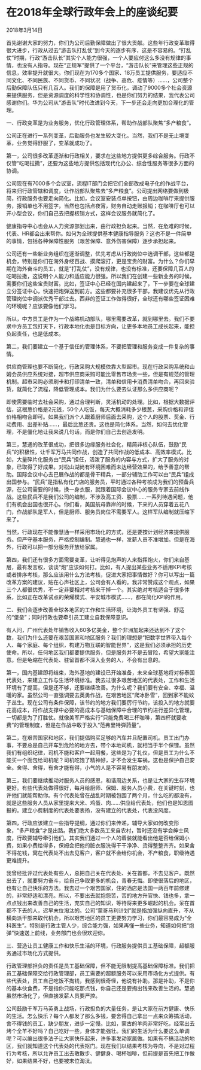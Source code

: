 # 在2018年全球行政年会上的座谈纪要

2018年3月14日

首先谢谢大家的努力，你们为公司后勤保障做出了很大贡献。这些年行政变革取得很大进步，行政从过去“游击队打乱仗”到今天的逐步有序，这是不容易的。“打乱仗”时期，行政“游击队长”其实个人能力很强，一个人要应付这么多没有规律的事情，也没有人指导。现在“正规军”提供了一个平台，“游击队长”来管理这些正规的信息，效率提升就很大。你们现在为170多个国家、18万员工提供服务，要适应不同文化、不同民族、不同货币、不同状况（战争、高危、疫情等）……，公司整个后勤保障队伍只有几百人。我们的保障是用了货币化，调动了9000多个社会资源来提供服务，但是资源调度的科学性和协调性，也是你们努力的结果，我代表公司感谢你们。华为公司从“游击队”时代改进到今天，下一步还会走向更加合理化的管理。

一、行政变革是为业务服务，优化行政管理体系，帮助作战部队聚焦“多产粮食”。

公司正在进行一系列变革，后勤服务也发生较大变化。当然，我们不是无止境变革，业务觉得舒服了，变革就成功了。

第一，公司很多改革逐渐和行政相关，要求在这些地方提供更多综合服务。行政不仅管“吃喝拉撒”，还要为这些地方提供包括现代化办公、综合性服务等很多方面的协调。

公司现在有7000多个会议室，流程IT部门会把它们全部改成电子化的作战平台，将来归行政管辖和调度，让作战部队聚焦去“多产粮食”。公司提出网络要做到极简，行政服务也要走向简化。比如，会议室安装点单按钮，由周边咖啡厅来提供服务，报销单也不用签字，当然也包括点夜宵，财务自动走账报销；在咖啡厅也可以开小型会议，你们自己去把握核销方式，这样会议服务就简化了。

健康指导中心也会从人力资源部划出来，由行政担负起来。当然，在危难的时候，代表、HR都会出来帮你。如何为全球提供基本健康指导服务？这也不是一件简单的事情，包括各种保障性服务（艰苦保障、意外伤害保障）逐步承担起来。

公司还有一些新业务组织在逐渐调整，优先考虑从行政岗位中选调干部，这些都是机会，特别是你们在海外身经百战、摸爬滚打，更是宝贵的财富。为什么？你们早期在海外奋斗的员工，就是“打乱仗”，没有规律，也没有标准，还要保障几百人的吃喝拉撒，这说明个人能力和适应能力很强。所以我们在创建一些新业务的时候，需要你们这些宝贵财富。比如，签证中心已经在国内建起来了，下一步要在全球建立分签证中心，快速把炮弹送到前方。这些都要补充很多干部，我建议优先从行政管理岗位中调派优秀干部过去。西非的签证工作做得很好，全球还有哪些签证困难的环境呢？应该要像他们学习。

所以，中方员工是作为一个战略机动部队，哪里需要改革，就到哪里去。我们不要求中方员工包打天下，行政本地化也是目标方向，让更多本地员工成长起来，能担负起责任，也是低成本。

第二，我们要建立一个基于信任的管理体系，不要把管理和服务变成一件复杂的事情。

供应商管理也要不断简化，行政采购大规模依靠大型超市。现在行政采购系统和山姆会员供应系统对接，超市供应商采购可能比零售市场贵一些，但是有规范的管理机制。超市采购必须刷卡和打印清单一致，清单和信用卡消费清单吻合，再回来验货，就简化了流程，降低管理成本。我们为什么要去认证那么多供应商呢？

即使需要临时去社会采购，通过合理判断，灵活机动的处理。比如，根据大数据评估，这根葱价格是2元钱，50个人吃饭，每天大概消耗多少根葱，采购价格和评估价格相吻合即可。如果我们派个人跟着厨师后面去采购，这个人的股票、奖金、行动费用、出差补贴……，最后比葱还贵。这也是简化体系。当然，如何去优化管理，不是僵化地让我来说几句话，而是你们自己去创造发明。

第三，慧通的改革很成功，把很多边缘服务社会化，精简非核心队伍，鼓励“民兵”的积极性，让千军万马共同作战，创造了共同作战的低成本、高效率模式。比如，大量碎片化服务由“民兵”担任，活泼了服务的内容与方式，扩大了服务的对象，已取得了好成果。对松山湖尚有环境困难而未达经营效果的，给予善意的帮助。国际会议中心去巴展作战的都是骨干精兵，一部分辅助工作可以由“民兵”组成出国参与。“民兵”是指私有化门店的服务员，平时通过各种考核成为我们的预备兵源，在公司需要的时候，换一身衣服，就跟着国际会议中心的服务专家去前线作战。这些民兵不是我们公司的编制，不涉及高工资、股票……一系列待遇问题，他们有机会出国也很开心。你们看，美国航母靠岸的时候，下来的人员穿着五花八门，作战部队是军人，但是厨师、服务员岗位不需要军人。这样军队编制就压缩下来了。

当然，行政现在不能像慧通一样采用市场化的方式，还是要按计划经济来提供服务。但严守基本服务，严格控制编制。慧通也一样，发薪人员不准增加。但是在海外，行政可以把一部分服务开放给家属。

第四，我们还有很多方面需要变革，让听得见炮声的人来指挥炮火，你们来自基层，最有发言权，谈谈“炮”应该如何打。比如，有人提出某些业务不适用KPI考核或者排序考核，那么应该用什么方法考核，促进大家把事情做好？你可以写出一篇改革方案的建议，贴在心声社区上，公司会有人看的。我非常赞成这个观点，如果三个人都很优秀，不一定非要相对考核来干掉一个。其实绝对考核适合于很多体系，比如正在改革试点的荣耀模式、平安城市模式……，都在简化KPI的作用。

二、我们会逐步改善全球各地区的工作和生活环境，让海外员工有坚强、舒适的“堡垒”；同时行政也要牵引员工建立自我保障意识。

有人问，广州代表处年销售收入60多亿美金，整个非洲加起来还达到不了这个数，我们为什么还要在艰苦国家和地区服务？我们的理想是“把数字世界带入每个人、每个家庭、每个组织，构建万物互联的智能世界”，这是我们必须承担的历史使命。所以，任何地区我们都要提供服务，但是服务并不是去冒险，希望大家能注意。但是龟缩在代表处、驻留首都不深入业务的人，不会有出息的。

第一，国内基建即将结束，海外基地的建设已开始准备，未来全球基地将对标泰国代表处，来建立工作与生活环境标准。我去过很多艰苦地区的代表处，工作和生活环境有了提高，但是还不够，还要继续改善。为什么呢？我们要有安全、幸福、温暖的家。虽然公司一直强调要去英勇作战，在艰苦地区“爬冰卧雪”，回到家不能蚊子丛生。现在公司有条件保障，该节约的地方我们要厉行节约，该投入的地方就要花高成本，将作战支撑中必要的高成本与基础保障中合理的节约进行差异化管理，一切都是为了打胜仗。就像美军严格实行“只能免费喝三杯咖啡，第四杯就要收费”的管理制度，但是在作战中敢于投入“范弗里特弹药量”。

第二，在艰苦国家和地区，我们提倡购买足够的汽车并且配置司机。员工出门办事，不要总是自己开车到危险的地方去，带个本地司机，就相当于半个保镖。虽然我们有组织纪律，司机不能和客户一起用餐，这些是为了礼仪，但是员工为什么不能买一个面包给司机呢？司机吃饱了精神好，才不会发生车祸，这也是保护自己安全。舍得、舍得，有舍才能有得，小气的人是不容易有朋友的。

第三，我们要继续推动对服务人员的感恩，和谐周边关系，也是让大家的生存环境更好。有些代表处做得很好，每月给厨师、保姆、服务人员小费，在关键时刻，也许他们就能帮助你。有个代表处曾在战乱时期被包围了两个月，什么吃的都没有，就是这些服务人员从家里提来大米、鸡蛋、肉……供应给代表处，他们也是知恩图报的。建立小费制度的代表处要表扬，没有建立的代表处，代表没风度。

第四，行政应该建立一些指导提纲，通过你们来传递，辅导大家如何改变形象，“多产粮食”才是出路。我们绝大多数员工来自农村，暂时还没有学会绅士风度，行政要辅导牵引他们。其实我们通过一个人的着装就能看出他是否给保姆小费，如果小费给得多，保姆会把他的脏衣服洗得干干净净、烫得整整齐齐。如果舍不得花钱，窝在代表处不出去见客户，客户就不会给你机会，不产粮食，职级待遇更难提升。

我曾经批评过代表处有些人，总把自己关在代表处、关在首都，不去见客户。既然出去了，就要努力奋斗，给自己争取更多的机会，青春无悔。即使很落后的地区，也有让自己快乐的方法。我去过一个艰苦国家，住的酒店是法国一两百年前修建的，非常舒适和漂亮。所以，不要出去就抱怨苦，苦的地方升官快、钱也多，拿一点点钱出来改善自己的生活，充实自己的知识，等待将来更多崛起的机会。呆在首都不下去的人，迟早末位淘汰的。公司“蒙哥马利计划”就是指加强纵向直升，不从横向派干部来取代机会，所以艰苦地区的员工更要努力学习，你们最容易成为“全科医生”。特别是行政主管人少，综合能力强，如果再懂一些业务，知道如何把“炮弹”快速送上前线，业务部门也会很欢迎你。

三、营造让员工健康工作和快乐生活的环境，行政服务提供员工基础保障，超额服务通过市场化方式提供。

行政管理部担负的责任是员工基础保障，但不能无限制提高基础保障标准。我们把员工基础保障交给行政管理部，员工需要的超额服务可以采用市场化方式提供。有些代表处，员工自己吃饭不掏钱，我感到很奇怪，他说有补助。那是补助，不是你的基本伙食费，不是指你只能吃那点钱，你自己还是要掏出钱来改善生活的。慧通虽然市场化了，但直接发薪人员要严控。

公司鼓励千军万马英勇上战场，行政担负的大量任务，是让大家在前方健康、快乐的生活。怎么快乐？每个人都发了那么多钱，要舍得自己拿出一点来众筹搞活动，舍不得钱的员工，缺少朋友，进步一定慢。比如，蒙古的羊肉非常好吃，经常出去烤个全羊不好吗？自己吃好一些，身体才能强壮。我们的生活为什么要这么单调呢？可以编出很多法子让大家快乐起来，许多事发动家属做。如果有不搞活动的地区，我们就知道这个代表处的代表抠门。现在我们以结果考核为导向，不是对过程行为考核，所以允许员工出去散散步、健健身、喝杯咖啡，但前提是首先把工作做好，如果结果不好，也要被末位淘汰。

